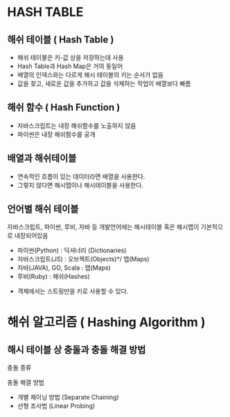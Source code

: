 # HASH TABLE

## 해쉬 테이블 ( Hash Table )
- 해쉬 테이블은 키-값 상을 저장하는데 사용
- Hash Table과 Hash Map은 거의 동일어
- 배열의 인덱스와는 다르게 해시 테이블의 키는 순서가 없음
- 값을 찾고, 새로운 값을 추가하고 값을 삭제하는 작업이 배열보다 빠름

## 해쉬 함수 ( Hash Function )
- 자바스크립트는 내장 해쉬함수를 노출하지 않음
- 파이썬은 내장 해쉬함수를 공개

## 배열과 해쉬테이블
- 연속적인 흐름이 있는 데이터라면 배열을 사용한다.
- 그렇지 않다면 해시맵이나 해시테이블을 사용한다.

## 언어별 해쉬 테이블
자바스크립트, 파이썬, 루비, 자바 등 개발언어에는 해시테이블 혹은 해시맵이 기본적으로 내장되어있음
- 파이썬(Python) : 딕셔너리 (Dictionaries)
- 자바스크립트(JS) : 오브젝트(Objects)*/ 맵(Maps)
- 자바(JAVA), GO, Scala : 맵(Maps)
- 루비(Ruby) : 해쉬(Hashes)

* 객체에서는 스트링만을 키로 사용할 수 있다.

# 해쉬 알고리즘 ( Hashing Algorithm )

## 해시 테이블 상 충돌과 충돌 해결 방법
충돌 종류

충돌 해결 방법
- 개별 체이닝 방법 (Separate Chaining)
- 선형 조사법 (Linear Probing)
 